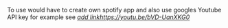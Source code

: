 To use would have to create own spotify app and also use googles Youtube API key for example see *[add link](https://youtu.be/bVD-UanXKG0)https://youtu.be/bVD-UanXKG0*
